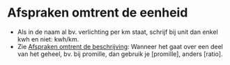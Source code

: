 
# Afspraken omtrent de eenheid

- Als in de naam al bv. verlichting per km staat, schrijf bij unit dan enkel kwh en niet: kwh/km.
- Zie [Afspraken omtrent de beschrijving](https://github.com/provinciesincijfers/JiveDocumentation/blob/master/03.%20Onderwerpentabel/Afspraken%20omtrent%20velden%20in%20de%20onderwerpentabel/Afspraken%20omtrent%20de%20beschrijving.md): Wanneer het gaat over een deel van het geheel, bv. bij promille, dan gebruik je [promille], anders [ratio].

